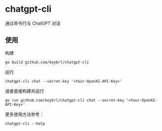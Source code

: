 # chatgpt-cli

通过命令行与 ChatGPT 对话

## 使用

构建

```shell
go build github.com/keybrl/chatgpt-cli
```

运行

```shell
chatgpt-cli chat --secret-key '<Your-OpenAI-API-Key>'
```

或者直接构建并运行

```shell
go run github.com/keybrl/chatgpt-cli chat --secret-key '<Your-OpenAI-API-Key>'
```

更多使用方法参考：

```shell
chatgpt-cli --help
```
